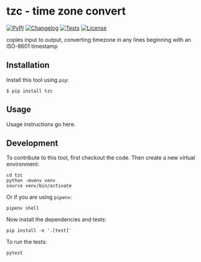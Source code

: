 # tzc - time zone convert

[![PyPI](https://img.shields.io/pypi/v/tzc.svg)](https://pypi.org/project/tzc/)
[![Changelog](https://img.shields.io/github/v/release/rstms/tzc?include_prereleases&label=changelog)](https://github.com/rstms/tzc/releases)
[![Tests](https://github.com/rstms/tzc/workflows/Test/badge.svg)](https://github.com/rstms/tzc/actions?query=workflow%3ATest)
[![License](https://img.shields.io/pypi/l/tzc)](https://github.com/rstms/tzc/blob/master/LICENSE)

copies input to output, converting timezone in any lines beginning with an ISO-8601 timestamp

## Installation

Install this tool using `pip`:

    $ pip install tzc

## Usage

Usage instructions go here.

## Development

To contribute to this tool, first checkout the code. Then create a new virtual environment:

    cd tzc
    python -mvenv venv
    source venv/bin/activate

Or if you are using `pipenv`:

    pipenv shell

Now install the dependencies and tests:

    pip install -e '.[test]'

To run the tests:

    pytest
